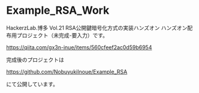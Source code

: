 # Example_RSA_Work

HackerzLab.博多 Vol.21 RSA公開鍵暗号化方式の実装ハンズオン
ハンズオン配布用プロジェクト（未完成-要入力）です。

https://qiita.com/gx3n-inue/items/560cfeef2ac0d59b6954



完成後のプロジェクトは

https://github.com/NobuyukiInoue/Example_RSA

にて公開しています。
